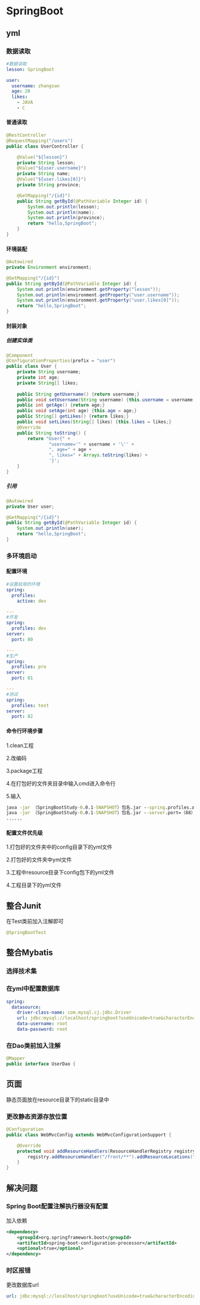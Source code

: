 # SpringBoot

## yml

### 数据读取

```yml
#数据读取
lesson: SpringBoot

user:
  username: zhangsan
  age: 20
  likes:
    - JAVA
    - C
```

#### 普通读取

```java
@RestController
@RequestMapping("/users")
public class UserController {

    @Value("${lesson}")
    private String lesson;
    @Value("${user.username}")
    private String name;
    @Value("${user.likes[0]}")
    private String province;

    @GetMapping("/{id}")
    public String getById(@PathVariable Integer id) {
        System.out.println(lesson);
        System.out.println(name);
        System.out.println(province);
        return "hello,SpringBoot";
    }
}
```

#### 环境装配

```java
@Autowired
private Environment environment;

@GetMapping("/{id}")
public String getById(@PathVariable Integer id) {
    System.out.println(environment.getProperty("lesson"));
    System.out.println(environment.getProperty("user.username"));
    System.out.println(environment.getProperty("user.likes[0]"));
    return "hello,SpringBoot";
}
```

#### 封装对象

##### 创建实体类

```java
@Component
@ConfigurationProperties(prefix = "user")
public class User {
    private String username;
    private int age;
    private String[] likes;
    
    public String getUsername() {return username;}
    public void setUsername(String username) {this.username = username;}
    public int getAge() {return age;}
    public void setAge(int age) {this.age = age;}
    public String[] getLikes() {return likes;}
    public void setLikes(String[] likes) {this.likes = likes;}
    @Override
    public String toString() {
        return "User{" +
                "username='" + username + '\'' +
                ", age=" + age +
                ", likes=" + Arrays.toString(likes) +
                '}';
    }
}
```

##### 引用

```java
@Autowired
private User user;

@GetMapping("/{id}")
public String getById(@PathVariable Integer id) {
    System.out.println(user);
    return "hello,SpringBoot";
}
```

### 多环境启动

#### 配置环境

```yml
#设置启用的环境
spring:
  profiles:
    active: dev

---
#开发
spring:
  profiles: dev
server:
  port: 80

---
#生产
spring:
  profiles: pro
server:
  port: 81

---
#测试
spring:
  profiles: test
server:
  port: 82


```

#### 命令行环境步骤

1.clean工程

2.改编码

3.package工程

4.在打包好的文件夹目录中输入cmd进入命令行

5.输入

```cmd
java -jar （SpringBootStudy-0.0.1-SNAPSHOT）包名.jar --spring.profiles.active=（test）环境名	//使用项目中配置的环境运行
java -jar （SpringBootStudy-0.0.1-SNAPSHOT）包名.jar --server.port=（88）端口号	//使用临时的、项目中没有的端口号运行
......
```

#### 配置文件优先级

1.打包好的文件夹中的config目录下的yml文件

2.打包好的文件夹中yml文件

3.工程中resource目录下config包下的yml文件

4.工程目录下的yml文件

## 整合Junit

在Test类前加入注解即可

```java
@SpringBootTest
```

## 整合Mybatis

### 选择技术集

### 在yml中配置数据库

```yml
spring:
  datasource:
    driver-class-name: com.mysql.cj.jdbc.Driver
    url: jdbc:mysql://localhost/springboot?useUnicode=true&characterEncoding=UTF-8&userSSL=false&serverTimezone=GMT%2B8
    data-username: root
    data-password: root
```

### 在Dao类前加入注解

```java
@Mapper
public interface UserDao {
```

## 页面

静态页面放在resource目录下的static目录中

### 更改静态资源存放位置

```java
@Configuration
public class WebMvcConfig extends WebMvcConfigurationSupport {

    @Override
    protected void addResourceHandlers(ResourceHandlerRegistry registry) {
        registry.addResourceHandler("/front/**").addResourceLocations("classpath:/front/"); //classpath即为resource目录
    }
}
```

## 解决问题

### Spring Boot配置注解执行器没有配置

加入依赖

```xml
<dependency>
    <groupId>org.springframework.boot</groupId>
    <artifactId>spring-boot-configuration-processor</artifactId>
    <optional>true</optional>
</dependency>
```

### 时区报错

更改数据库url

```yml
url: jdbc:mysql://localhost/springboot?useUnicode=true&characterEncoding=UTF-8&userSSL=false&serverTimezone=GMT%2B8
```